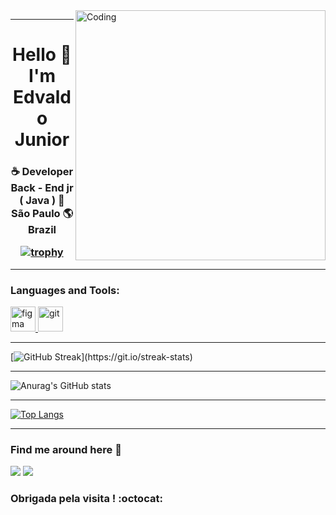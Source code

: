 <img align="right" alt="Coding" width="400" src="https://media-exp1.licdn.com/dms/image/C4D1BAQHw_kOUVXlY6Q/company-background_10000/0/1577983323327?e=2159024400&v=beta&t=sEXRuOr-xiBCYpGBAaCe_t8Ss-FAD1lZeb4mCKqf0t4">

---
<h1 align = "center"> Hello 👋 I'm  Edvaldo Junior </h1><h3 align = "center"> ☕ Developer Back - End jr ( Java ) 🏡 São Paulo 🌎 Brazil 

[![trophy](https://github-profile-trophy.vercel.app/?username=edvaldoljr&theme=onedark)](https://github.com/ryo-ma/github-profile-trophy)

 ---
  <h3 align="left">Languages and Tools:</h3>
<a href="https://www.figma.com/" target="_blank"> <img src="https://www.vectorlogo.zone/logos/figma/figma-icon.svg" alt="figma" width="40" height="40"/> </a>  <a href="https://git-scm.com/" target="_blank"> <img src="https://www.vectorlogo.zone/logos/git-scm/git-scm-icon.svg" alt="git" width="40" height="40"/> </a>

 ---
 [![GitHub Streak](http://github-readme-streak-stats.herokuapp.com?user=edvaldoljr&theme=gotham&date_format=M%20j%5B%2C%20Y%5D&layout=compac&align="center")](https://git.io/streak-stats)

 ---
![Anurag's GitHub stats](https://github-readme-stats.vercel.app/api?username=edvaldoljr&hide=contribs,prs&show_icons=true&theme=gotham)

---

[![Top Langs](https://github-readme-stats.vercel.app/api/top-langs/?username=edvaldoljr&layout=compact&theme=gotham)](https://github.com/anuraghazra/github-readme-stats)

---
### Find me around here :mag_right:
[<img src="https://img.shields.io/badge/linkedin-%230077B5.svg?&style=for-the-badge&logo=linkedin&logoColor=white" />](https://www.https://www.linkedin.com/in/edvaldo-junior-77a7251a0/)
[<img src = "https://img.shields.io/badge/instagram-%23E4405F.svg?&style=for-the-badge&logo=instagram&logoColor=white"/>](https://www.instagram.com/edvaldo.dev/)
### Obrigada pela visita ! :octocat:
